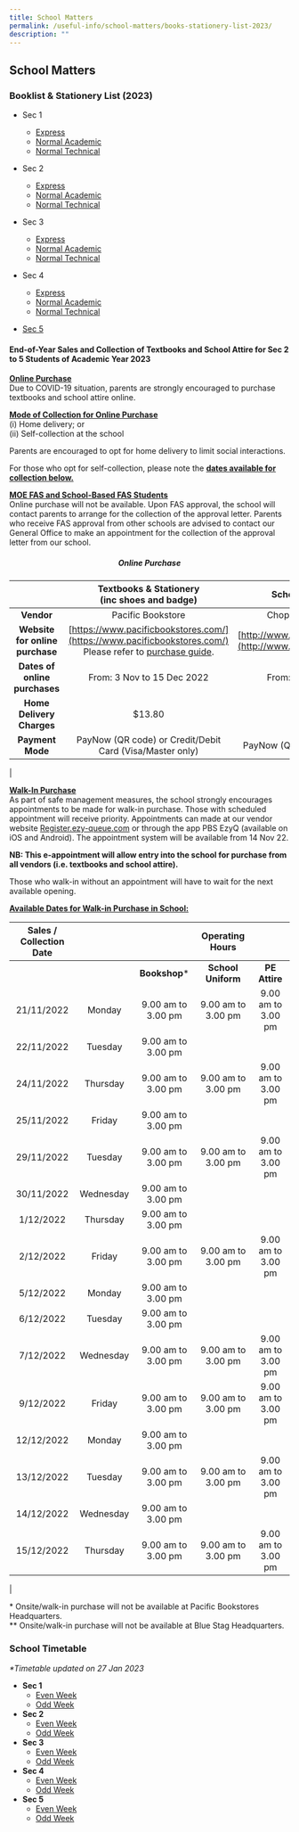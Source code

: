 ```yaml
---
title: School Matters
permalink: /useful-info/school-matters/books-stationery-list-2023/
description: ""
---
```

## School Matters
### Booklist & Stationery List (2023)

* Sec 1
	- [Express](/files/sec1a.pdf)
	- [Normal Academic](/files/sec1b.pdf)
	- [Normal Technical](/files/sec1c.pdf)

* Sec 2
	- [Express](/files/sec2a.pdf)
	- [Normal Academic](/files/sec2b.pdf)
	- [Normal Technical](/files/sec2c.pdf)

* Sec 3
	- [Express](/files/sec3a.pdf)
	- [Normal Academic](/files/sec3b.pdf)
	- [Normal Technical](/files/sec3c.pdf)

* Sec 4
	- [Express](/files/sec4a.pdf)
	- [Normal Academic](/files/sec4b.pdf)
	- [Normal Technical](/files/sec4c.pdf)

* [Sec 5](/files/sec5.pdf)

#### End-of-Year Sales and Collection of Textbooks and School Attire for Sec 2 to 5 Students of Academic Year 2023
<b><u>Online Purchase</u></b><br>
Due to COVID-19 situation, parents are strongly encouraged to purchase textbooks and school attire online.

<b><u>Mode of Collection for Online Purchase</u></b><br>
(i) Home delivery; or<br>
(ii) Self-collection at the school

Parents are encouraged to opt for home delivery to limit social interactions.

For those who opt for self-collection, please note the <b><u>dates available for collection below.</u></b>

<b><u>MOE FAS and School-Based FAS Students</u></b><br>
Online purchase will not be available. Upon FAS approval, the school will contact parents to arrange for the collection of the approval letter. Parents who receive FAS approval from other schools are advised to contact our General Office to make an appointment for the collection of the approval letter from our school.

##### <center><b>Online Purchase</b></center>

|  | Textbooks & Stationery<br>(inc shoes and badge) | School Uniform | School PE Attire |
|:---:|:---:|:---:|:---:|
| **Vendor** | Pacific Bookstore | Chop Kong Chong | Blue Stag |
| **Website for online purchase** | [https://www.pacificbookstores.com/](https://www.pacificbookstores.com/)<br>Please refer to [purchase guide](/files/2022%20PACIFIC%20BOOKSTORES%20PURCHASE%20GUIDE%20AISS.pdf).  | [http://www.euniforms.com.sg/](http://www.euniforms.com.sg/) | [http://www.bluestag.sg/](http://www.bluestag.sg/) |
| **Dates of online purchases** | From: 3 Nov to 15 Dec 2022 | From: 3 Nov 2022 | From: 3 Nov 2022 |
| **Home Delivery Charges** | $13.80 | $7.00 | $6.50 |
| **Payment Mode** | PayNow (QR code) or Credit/Debit Card (Visa/Master only) | PayNow (QR code) or PayLah | PayNow Credit/Debit Card (Visa/Master only) |
|

<b><u>Walk-In Purchase</u></b><br>
As part of safe management measures, the school strongly encourages appointments to be made for walk-in purchase. Those with scheduled appointment will receive priority. Appointments can made at our vendor website [Register.ezy-queue.com](https://register.ezy-queue.com/) or through the app PBS EzyQ (available on iOS and Android). The appointment system will be available from 14 Nov 22.

**NB: This e-appointment will allow entry into the school for purchase from all vendors (i.e. textbooks and school attire).**

Those who walk-in without an appointment will have to wait for the next available opening.

<b><u>Available Dates for Walk-in Purchase in School:</u></b><br>

| Sales / Collection Date |  |  | Operating Hours |  |
|:---:|:---:|:---:|:---:|:---:|
|  |  | **Bookshop*** | **School Uniform** | **PE Attire** |
| 21/11/2022 | Monday | 9.00 am to 3.00 pm | 9.00 am to 3.00 pm | 9.00 am to 3.00 pm |
| 22/11/2022 | Tuesday | 9.00 am to 3.00 pm |  |  |
| 24/11/2022 | Thursday | 9.00 am to 3.00 pm | 9.00 am to 3.00 pm | 9.00 am to 3.00 pm |
| 25/11/2022 | Friday | 9.00 am to 3.00 pm |  |  |
| 29/11/2022 | Tuesday | 9.00 am to 3.00 pm | 9.00 am to 3.00 pm | 9.00 am to 3.00 pm |
| 30/11/2022 | Wednesday | 9.00 am to 3.00 pm |  |  |
| 1/12/2022 | Thursday | 9.00 am to 3.00 pm |  |  |
| 2/12/2022 | Friday | 9.00 am to 3.00 pm | 9.00 am to 3.00 pm | 9.00 am to 3.00 pm |
| 5/12/2022 | Monday | 9.00 am to 3.00 pm |  |  |
| 6/12/2022 | Tuesday | 9.00 am to 3.00 pm |  |  |
| 7/12/2022 | Wednesday | 9.00 am to 3.00 pm | 9.00 am to 3.00 pm | 9.00 am to 3.00 pm |
| 9/12/2022 | Friday | 9.00 am to 3.00 pm | 9.00 am to 3.00 pm | 9.00 am to 3.00 pm |
| 12/12/2022 | Monday | 9.00 am to 3.00 pm |  |  |
| 13/12/2022 | Tuesday | 9.00 am to 3.00 pm | 9.00 am to 3.00 pm | 9.00 am to 3.00 pm |
| 14/12/2022 | Wednesday | 9.00 am to 3.00 pm |  |  |
| 15/12/2022 | Thursday | 9.00 am to 3.00 pm | 9.00 am to 3.00 pm | 9.00 am to 3.00 pm |
|

\* Onsite/walk-in purchase will not be available at Pacific Bookstores Headquarters.<br>
\*\* Onsite/walk-in purchase will not be available at Blue Stag Headquarters.

### School Timetable
_\*Timetable updated on 27 Jan 2023_

* **Sec 1**
	* [Even Week](/files/sec1e.pdf)
	* [Odd Week](/files/sec1o.pdf)
* **Sec 2**
	* [Even Week](/files/sec2e.pdf)
	* [Odd Week](/files/sec2o.pdf)
* **Sec 3**
	* [Even Week](/files/sec3e.pdf)
	* [Odd Week](/files/sec3o.pdf)
* **Sec 4**
	* [Even Week](/files/sec4e.pdf)
	* [Odd Week](/files/sec4o.pdf)
* **Sec 5**
	* [Even Week](/files/sec5e.pdf)
	* [Odd Week](/files/sec5o.pdf)